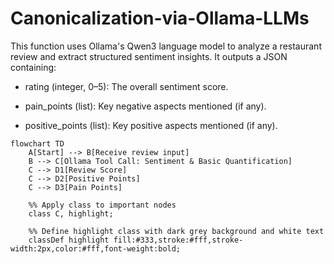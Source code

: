 # Canonicalization-via-Ollama-LLMs
This function uses Ollama's Qwen3 language model to analyze a restaurant review and extract structured sentiment insights. It outputs a JSON containing:

- rating (integer, 0–5): The overall sentiment score.

- pain_points (list): Key negative aspects mentioned (if any).

- positive_points (list): Key positive aspects mentioned (if any).


```mermaid
flowchart TD
    A[Start] --> B[Receive review input]
    B --> C[Ollama Tool Call: Sentiment & Basic Quantification]
    C --> D1[Review Score]
    C --> D2[Positive Points]
    C --> D3[Pain Points]

    %% Apply class to important nodes
    class C, highlight;

    %% Define highlight class with dark grey background and white text
    classDef highlight fill:#333,stroke:#fff,stroke-width:2px,color:#fff,font-weight:bold;

```

